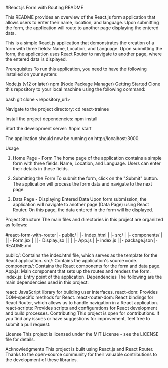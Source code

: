#React.js Form with Routing README

This README provides an overview of the React.js form application that allows users to enter their name, location, and language. Upon submitting the form, the application will route to another page displaying the entered data.

This is a simple React.js application that demonstrates the creation of a form with three fields: Name, Location, and Language. Upon submitting the form, the application uses React Router to navigate to another page, where the entered data is displayed.

Prerequisites
To run this application, you need to have the following installed on your system:

Node.js (v12 or later)
npm (Node Package Manager)
Getting Started
Clone this repository to your local machine using the following command:

bash
git clone <repository_url>

Navigate to the project directory:
cd react-trainee

Install the project dependencies:
npm install

Start the development server:
#npm start

The application should now be running on http://localhost:3000.

Usage
1. Home Page - Form
The home page of the application contains a simple form with three fields: Name, Location, and Language. Users can enter their details in these fields.

2. Submitting the Form
To submit the form, click on the "Submit" button. The application will process the form data and navigate to the next page.

3. Data Page - Displaying Entered Data
Upon form submission, the application will navigate to another page (Data Page) using React Router. On this page, the data entered in the form will be displayed.

Project Structure
The main files and directories in this project are organized as follows:


#react-form-with-router
  |- public/
  |  |- index.html
  |
  |- src/
  |  |- components/
  |  |  |- Form.jsx
  |  |  |- Display.jsx
  |  |
  |  |- App.js
  |  |- index.js
  |
  |- package.json
  |- README.md

public/: Contains the index.html file, which serves as the template for the React application.
src/: Contains the application's source code.
components/: Contains the React components for the form and data page.
App.js: Main component that sets up the routes and renders the form.
index.js: Entry point of the application.
Dependencies
The following are the main dependencies used in this project:

react: JavaScript library for building user interfaces.
react-dom: Provides DOM-specific methods for React.
react-router-dom: React bindings for React Router, which allows us to handle navigation in a React application.
react-scripts: Provides scripts and configurations for React development and build processes.
Contributing
This project is open for contributions. If you find any issues or have suggestions for improvement, feel free to submit a pull request.

License
This project is licensed under the MIT License - see the LICENSE file for details.

Acknowledgments
This project is built using React.js and React Router.
Thanks to the open-source community for their valuable contributions to the development of these libraries.